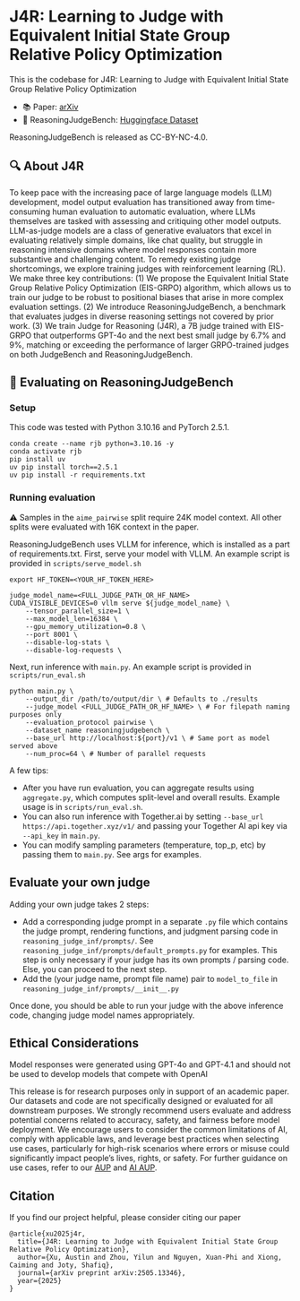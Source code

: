 # J4R: Learning to Judge with Equivalent Initial State Group Relative Policy Optimization 

This is the codebase for J4R: Learning to Judge with Equivalent Initial State Group Relative Policy Optimization
- 📚 Paper: [arXiv](https://arxiv.org/abs/2505.13346)
- 🔬 ReasoningJudgeBench: [Huggingface Dataset](https://huggingface.co/datasets/Salesforce/ReasoningJudgeBench)

ReasoningJudgeBench is released as CC-BY-NC-4.0.

## 🔍 About J4R
To keep pace with the increasing pace of large language models (LLM) development, model output evaluation has transitioned away from time-consuming human evaluation to automatic evaluation, where LLMs themselves are tasked with assessing and critiquing other model outputs. LLM-as-judge models are a class of generative evaluators that excel in evaluating relatively simple domains, like chat quality, but struggle in reasoning intensive domains where model responses contain more substantive and challenging content. To remedy existing judge shortcomings, we explore training judges with reinforcement learning (RL). We make three key contributions: (1) We propose the Equivalent Initial State Group Relative Policy Optimization (EIS-GRPO) algorithm, which allows us to train our judge to be robust to positional biases that arise in more complex evaluation settings. (2) We introduce ReasoningJudgeBench, a benchmark that evaluates judges in diverse reasoning settings not covered by prior work. (3) We train Judge for Reasoning (J4R), a 7B judge trained with EIS-GRPO that outperforms GPT-4o and the next best small judge by 6.7% and 9%, matching or exceeding the performance of larger GRPO-trained judges on both JudgeBench and ReasoningJudgeBench.

## 🚀 Evaluating on ReasoningJudgeBench 
### Setup
This code was tested with Python 3.10.16 and PyTorch 2.5.1. 

```
conda create --name rjb python=3.10.16 -y
conda activate rjb
pip install uv
uv pip install torch==2.5.1
uv pip install -r requirements.txt
```

### Running evaluation
⚠️ Samples in the `aime_pairwise` split require 24K model context. All other splits were evaluated with 16K context in the paper.

ReasoningJudgeBench uses VLLM for inference, which is installed as a part of requirements.txt. First, serve your model with VLLM. An example script is provided in `scripts/serve_model.sh`
```
export HF_TOKEN=<YOUR_HF_TOKEN_HERE>

judge_model_name=<FULL_JUDGE_PATH_OR_HF_NAME>
CUDA_VISIBLE_DEVICES=0 vllm serve ${judge_model_name} \
    --tensor_parallel_size=1 \
    --max_model_len=16384 \
    --gpu_memory_utilization=0.8 \
    --port 8001 \
    --disable-log-stats \
    --disable-log-requests \
```

Next, run inference with `main.py`. An example script is provided in `scripts/run_eval.sh`

```
python main.py \
    --output_dir /path/to/output/dir \ # Defaults to ./results
    --judge_model <FULL_JUDGE_PATH_OR_HF_NAME> \ # For filepath naming purposes only
    --evaluation_protocol pairwise \
    --dataset_name reasoningjudgebench \
    --base_url http://localhost:${port}/v1 \ # Same port as model served above
    --num_proc=64 \ # Number of parallel requests
```

A few tips:
- After you have run evaluation, you can aggregate results using `aggregate.py`, which computes split-level and overall results. Example usage is in `scripts/run_eval.sh`. 
- You can also run inference with Together.ai by setting `--base_url https://api.together.xyz/v1/` and passing your Together AI api key via `--api_key` in `main.py`.
- You can modify sampling parameters (temperature, top_p, etc) by passing them to `main.py`. See args for examples.

## Evaluate your own judge
Adding your own judge takes 2 steps:
- Add a corresponding judge prompt in a separate `.py` file which contains the judge prompt, rendering functions, and judgment parsing code in `reasoning_judge_inf/prompts/`. See `reasoning_judge_inf/prompts/default_prompts.py` for examples. This step is only necessary if your judge has its own prompts / parsing code. Else, you can proceed to the next step.
- Add the (your judge name, prompt file name) pair to `model_to_file` in `reasoning_judge_inf/prompts/__init__.py`

Once done, you should be able to run your judge with the above inference code, changing judge model names appropriately.

## Ethical Considerations
Model responses were generated using GPT-4o and GPT-4.1 and should not be used to develop models that compete with OpenAI

This release is for research purposes only in support of an academic paper. Our datasets and code are not specifically designed or evaluated for all downstream purposes. We strongly recommend users evaluate and address potential concerns related to accuracy, safety, and fairness before model deployment. We encourage users to consider the common limitations of AI, comply with applicable laws, and leverage best practices when selecting use cases, particularly for high-risk scenarios where errors or misuse could significantly impact people’s lives, rights, or safety. For further guidance on use cases, refer to our [AUP](https://www.salesforce.com/content/dam/web/en_us/www/documents/legal/Agreements/policies/ExternalFacing_Services_Policy.pdf) and [AI AUP](https://www.salesforce.com/content/dam/web/en_us/www/documents/legal/Agreements/policies/ai-acceptable-use-policy.pdf). 

## Citation
If you find our project helpful, please consider citing our paper

```
@article{xu2025j4r,
  title={J4R: Learning to Judge with Equivalent Initial State Group Relative Policy Optimization},
  author={Xu, Austin and Zhou, Yilun and Nguyen, Xuan-Phi and Xiong, Caiming and Joty, Shafiq},
  journal={arXiv preprint arXiv:2505.13346},
  year={2025}
}
```



